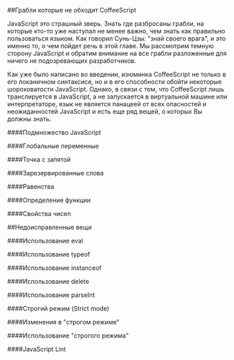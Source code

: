 ##Грабли которые не обходит CoffeeScript

JavaScript это страшный зверь. Знать где разбросаны грабли, на которые кто-то уже наступал не менее важно, чем знать как правильно пользоваться языком. Как говорил Сунь-Цзы: "знай своего врага", и это именно то, о чем пойдет речь в этой главе. Мы рассмотрим темную сторону JavaScript и обратим внимание на все грабли разложенные для ничего не подозревающих разработчиков.

Как уже было написано во введении, изюминка CoffeeScript не только в его локаничном синтаксисе, но и в его способности обойти  некоторые шороховатости JavaScript. Однако, в связи с тем, что CoffeeScript лишь транслируется в JavaScript, а не запускается в виртуальной машине или интерпретаторе, язык не является панацеей от всех опасностей и неожиданностей JavaScript и есть еще ряд вещей, о которых Вы должны знать.

####Подмножество JavaScript

####Глобальные переменные

####Точка с запятой

####Зарезервированные слова

####Равенства

####Определение функции

####Свойства чисел

##Недоисправленные вещи

####Использование eval

####Использование typeof

####Использование instanceof

####Использование delete

####Использование parseInt

####Строгий режим (Strict mode)

####Изменения в "строгом режиме"

####Использование "строгого режима"

####JavaScript Lint







